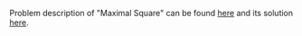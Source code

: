 Problem description of "Maximal Square" can be found [here](https://leetcode.com/problems/maximal-square/) and its solution [here](https://github.com/aurimas13/Solutions-To-Problems/blob/main/LeetCode/Python%20Solutions/Maximal%20Square/maximal.py).
